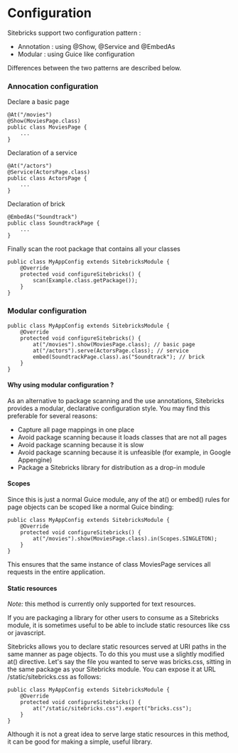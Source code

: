 <meta noindex>

# Configuration

Sitebricks support two configuration pattern :

  * Annotation : using @Show, @Service and @EmbedAs
  * Modular : using Guice like configuration
  
Differences between the two patterns are described below.

### Annocation configuration

Declare a basic page

    @At("/movies")
	@Show(MoviesPage.class)
	public class MoviesPage {
        ...
	}

Declaration of a service
	
	@At("/actors")
	@Service(ActorsPage.class)
	public class ActorsPage {
        ...
	}
	
Declaration of brick

	@EmbedAs("Soundtrack")
	public class SoundtrackPage {
		...
	}
	
Finally scan the root package that contains all your classes
	
	public class MyAppConfig extends SitebricksModule {
        @Override
        protected void configureSitebricks() {
            scan(Example.class.getPackage());
        }
    }
	
### Modular configuration

    public class MyAppConfig extends SitebricksModule {
        @Override
        protected void configureSitebricks() {
            at("/movies").show(MoviesPage.class); // basic page
			at("/actors").serve(ActorsPage.class); // service
			embed(SoundtrackPage.class).as("Soundtrack"); // brick
        }
    }

#### Why using modular configuration ?

As an alternative to package scanning and the use annotations, Sitebricks provides a modular, declarative configuration style. You may find this preferable for several reasons:

  * Capture all page mappings in one place
  * Avoid package scanning because it loads classes that are not all pages
  * Avoid package scanning because it is slow
  * Avoid package scanning because it is unfeasible (for example, in Google Appengine)
  * Package a Sitebricks library for distribution as a drop-in module

#### Scopes

Since this is just a normal Guice module, any of the at() or embed() rules for page objects can be scoped like a normal Guice binding:

    public class MyAppConfig extends SitebricksModule {
        @Override
        protected void configureSitebricks() {
            at("/movies").show(MoviesPage.class).in(Scopes.SINGLETON);
        }
    }

This ensures that the same instance of class MoviesPage services all requests in the entire application. 

#### Static resources

*Note:* this method is currently only supported for text resources.

If you are packaging a library for other users to consume as a Sitebricks module, it is sometimes useful to be able to include static resources like css or javascript.

Sitebricks allows you to declare static resources served at URI paths in the same manner as page objects. To do this you must use a slightly modified at() directive. Let's say the file you wanted to serve was bricks.css, sitting in the same package as your Sitebricks module. You can expose it at URL /static/sitebricks.css as follows:

    public class MyAppConfig extends SitebricksModule {
        @Override
        protected void configureSitebricks() {
            at("/static/sitebricks.css").export("bricks.css");
        }
    }
	
Although it is not a great idea to serve large static resources in this method, it can be good for making a simple, useful library.